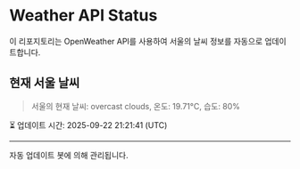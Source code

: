 
# Weather API Status

이 리포지토리는 OpenWeather API를 사용하여 서울의 날씨 정보를 자동으로 업데이트합니다.

## 현재 서울 날씨
> 서울의 현재 날씨: overcast clouds, 온도: 19.71°C, 습도: 80%

⏳ 업데이트 시간: 2025-09-22 21:21:41 (UTC)

---
자동 업데이트 봇에 의해 관리됩니다.
